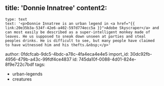 title: 'Donnie Innatree'
content2:
  -
    type: text
    text: '<p>Donnie Innatree is an urban legend in <a href="{{ link:20e35b3a-534f-42e6-a402-597d774ecc5a }}">Adobe Skyscraper</a> and can most easily be described as a super-intelligent monkey made of leaves. He us supposed to sneak down unseen at parties and steal peoples drinks. He is difficult to see, but many people have claimed to have witnessed him and his thefts.&nbsp;</p>'
author: 0fdcfcab-9dc5-4bdc-a78c-4fa4eca4e4e5
import_id: 30dc92fb-4956-479b-a43c-99fdf4ce4837
id: 745da10f-0088-4d01-824e-8f9e722c7bdf
tags:
  - urban-legends
  - creatures

